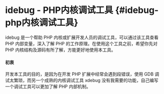 # idebug - PHP内核调试工具 {#idebug-php内核调试工具}

idebug 是一个帮助 PHP 内核或扩展开发人员的调试工具，可以通过该工具查看 PHP 内部变量，深入了解 PHP 的工作原理。在使用这个工具之前，希望你先对 PHP 内核结构及源码有所了解，方能更好地使用本工具。

#### 初衷

开发本工具的目的，是因为在开发 PHP 扩展中经常会遇到段错误，使用 GDB 调试太繁琐，而另一个成熟的内核调试工具 xdebug 没有我需要的功能，自己编写一个调试工具可以更加了解 PHP 内部机制。

